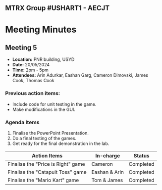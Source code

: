 ## MTRX Group #USHART1 - AECJT 
# Meeting Minutes

## Meeting 5
- **Location:** PNR building, USYD
- **Date:** 20/05/2024
- **Time:** 2pm - 5pm
- **Attendees:** Arin Adurkar, Eashan Garg, Cameron Dimovski, James Cook, Thomas Cook

### Previous action items:
- Include code for unit testing in the game.
- Make modifications in the GUI.
  
### Agenda Items 
1. Finalise the PowerPoint Presentation.
2. Do a final testing of the games.
3. Get ready for the final demonstration in the lab.

|Action Items|In-charge|Status|
|------------|------|------|
|Finalise the "Price is Right" game|Cameron|Completed|
|Finalise the "Catapult Toss" game|Eashan & Arin| Completed|
|Finalise the "Mario Kart" game|Tom & James|Completed|
